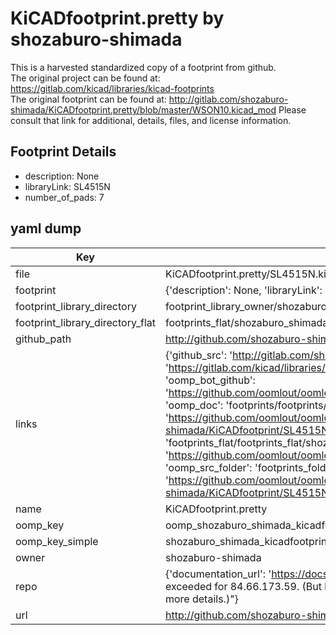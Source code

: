 # KiCADfootprint.pretty by shozaburo-shimada  
This is a harvested standardized copy of a footprint from github.  
The original project can be found at:  
https://gitlab.com/kicad/libraries/kicad-footprints  
The original footprint can be found at:
http://gitlab.com/shozaburo-shimada/KiCADfootprint.pretty/blob/master/WSON10.kicad_mod
Please consult that link for additional, details, files, and license information.  
## Footprint Details
* description: None  
* libraryLink: SL4515N  
* number_of_pads: 7  
## yaml dump  
| Key | Value |  
| --- | --- |  
| file | KiCADfootprint.pretty/SL4515N.kicad_mod |  
| footprint | {'description': None, 'libraryLink': 'SL4515N', 'number_of_pads': 7} |  
| footprint_library_directory | footprint_library_owner/shozaburo-shimada_KiCADfootprint.pretty |  
| footprint_library_directory_flat | footprints_flat/shozaburo_shimada_kicadfootprint_sl4515n/working |  
| github_path | http://github.com/shozaburo-shimada/KiCADfootprint.pretty/blob/master/SL4515N.kicad_mod |  
| links | {'github_src': 'http://gitlab.com/shozaburo-shimada/KiCADfootprint.pretty/blob/master/WSON10.kicad_mod', 'github_src_repo': 'https://gitlab.com/kicad/libraries/kicad-footprints', 'oomp_bot': 'footprints/shozaburo_shimada_kicadfootprint_sl4515n/working', 'oomp_bot_github': 'https://github.com/oomlout/oomlout_oomp_footprint_bot/tree/main/footprints/shozaburo_shimada_kicadfootprint_sl4515n/working', 'oomp_doc': 'footprints/footprints/shozaburo-shimada/KiCADfootprint/SL4515N/working/', 'oomp_doc_github': 'https://github.com/oomlout/oomlout_oomp_footprint_doc/tree/main/footprints/footprints/shozaburo-shimada/KiCADfootprint/SL4515N/working', 'oomp_src_flat': 'footprints_flat/footprints_flat/shozaburo_shimada_kicadfootprint_sl4515n/working', 'oomp_src_flat_github': 'https://github.com/oomlout/oomlout_oomp_footprint_src/tree/main/footprints_flat/shozaburo_shimada_kicadfootprint_sl4515n/working', 'oomp_src_folder': 'footprints_folder/footprints_folder/shozaburo-shimada/KiCADfootprint/SL4515N/working', 'oomp_src_folder_github': 'https://github.com/oomlout/oomlout_oomp_footprint_src/tree/main/footprints_folder/shozaburo-shimada/KiCADfootprint/SL4515N/working'} |  
| name | KiCADfootprint.pretty |  
| oomp_key | oomp_shozaburo_shimada_kicadfootprint_sl4515n |  
| oomp_key_simple | shozaburo_shimada_kicadfootprint_sl4515n |  
| owner | shozaburo-shimada |  
| repo | {'documentation_url': 'https://docs.github.com/rest/overview/resources-in-the-rest-api#rate-limiting', 'message': "API rate limit exceeded for 84.66.173.59. (But here's the good news: Authenticated requests get a higher rate limit. Check out the documentation for more details.)"} |  
| url | http://github.com/shozaburo-shimada/KiCADfootprint.pretty |  

